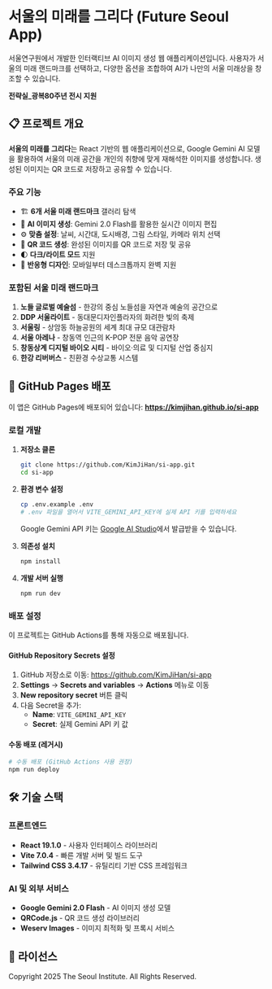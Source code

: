 # 서울의 미래를 그리다 (Future Seoul App)

서울연구원에서 개발한 인터랙티브 AI 이미지 생성 웹 애플리케이션입니다. 사용자가 서울의 미래 랜드마크를 선택하고, 다양한 옵션을 조합하여 AI가 나만의 서울 미래상을 창조할 수 있습니다.

**전략실_광복80주년 전시 지원**

## 📋 프로젝트 개요

**서울의 미래를 그리다**는 React 기반의 웹 애플리케이션으로, Google Gemini AI 모델을 활용하여 서울의 미래 공간을 개인의 취향에 맞게 재해석한 이미지를 생성합니다. 생성된 이미지는 QR 코드로 저장하고 공유할 수 있습니다.

### 주요 기능

- 🏗️ **6개 서울 미래 랜드마크** 갤러리 탐색
- 🎨 **AI 이미지 생성**: Gemini 2.0 Flash를 활용한 실시간 이미지 편집
- ⚙️ **맞춤 설정**: 날씨, 시간대, 도시배경, 그림 스타일, 카메라 위치 선택
- 📱 **QR 코드 생성**: 완성된 이미지를 QR 코드로 저장 및 공유
- 🌓 **다크/라이트 모드** 지원
- 📱 **반응형 디자인**: 모바일부터 데스크톱까지 완벽 지원

### 포함된 서울 미래 랜드마크

1. **노들 글로벌 예술섬** - 한강의 중심 노들섬을 자연과 예술의 공간으로
2. **DDP 서울라이트** - 동대문디자인플라자의 화려한 빛의 축제
3. **서울링** - 상암동 하늘공원의 세계 최대 규모 대관람차
4. **서울 아레나** - 창동역 인근의 K-POP 전문 음악 공연장
5. **창동상계 디지털 바이오 시티** - 바이오·의료 및 디지털 산업 중심지
6. **한강 리버버스** - 친환경 수상교통 시스템

## 🚀 GitHub Pages 배포

이 앱은 GitHub Pages에 배포되어 있습니다: **https://kimjihan.github.io/si-app**

### 로컬 개발

1. **저장소 클론**
   ```bash
   git clone https://github.com/KimJiHan/si-app.git
   cd si-app
   ```

2. **환경 변수 설정**
   ```bash
   cp .env.example .env
   # .env 파일을 열어서 VITE_GEMINI_API_KEY에 실제 API 키를 입력하세요
   ```
   
   Google Gemini API 키는 [Google AI Studio](https://makersuite.google.com/app/apikey)에서 발급받을 수 있습니다.

3. **의존성 설치**
   ```bash
   npm install
   ```

4. **개발 서버 실행**
   ```bash
   npm run dev
   ```

### 배포 설정

이 프로젝트는 GitHub Actions를 통해 자동으로 배포됩니다.

#### GitHub Repository Secrets 설정

1. GitHub 저장소로 이동: https://github.com/KimJiHan/si-app
2. **Settings** → **Secrets and variables** → **Actions** 메뉴로 이동
3. **New repository secret** 버튼 클릭
4. 다음 Secret을 추가:
   - **Name**: `VITE_GEMINI_API_KEY`
   - **Secret**: 실제 Gemini API 키 값

#### 수동 배포 (레거시)

```bash
# 수동 배포 (GitHub Actions 사용 권장)
npm run deploy
```

## 🛠️ 기술 스택

### 프론트엔드
- **React 19.1.0** - 사용자 인터페이스 라이브러리
- **Vite 7.0.4** - 빠른 개발 서버 및 빌드 도구
- **Tailwind CSS 3.4.17** - 유틸리티 기반 CSS 프레임워크

### AI 및 외부 서비스
- **Google Gemini 2.0 Flash** - AI 이미지 생성 모델
- **QRCode.js** - QR 코드 생성 라이브러리
- **Weserv Images** - 이미지 최적화 및 프록시 서비스

## 📄 라이선스

Copyright 2025 The Seoul Institute. All Rights Reserved.
